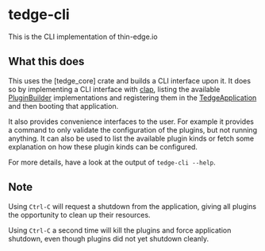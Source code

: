 # tedge-cli

This is the CLI implementation of thin-edge.io

## What this does

This uses the [tedge_core] crate and builds a CLI interface upon it.
It does so by implementing a CLI interface with [clap](https://docs.rs/clap/),
listing the available [PluginBuilder](tedge_api::PluginBuilder) implementations
and registering them in the [TedgeApplication](tedge_core::TedgeApplication) and
then booting that application.

It also provides convenience interfaces to the user.
For example it provides a command to only validate the configuration of the
plugins, but not running anything.
It can also be used to list the available plugin kinds or fetch some explanation
on how these plugin kinds can be configured.

For more details, have a look at the output of `tedge-cli --help`.


## Note

Using `Ctrl-C` will request a shutdown from the application, giving all plugins
the opportunity to clean up their resources.

Using `Ctrl-C` a second time will kill the plugins and force application
shutdown, even though plugins did not yet shutdown cleanly.

